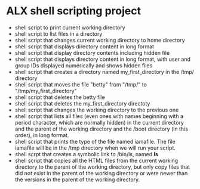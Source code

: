 # ALX shell scripting project

* shell script to print current working directory
* shell script to list files in a directory
* shell script that changes current working directory to home directory
* shell script that displays directory content in long format
* shell script that display directory contents including hidden file
* shell script that displays directory content in long format, with user and group IDs displayed numerically and shows hidden files
* shell script that creates a directory named my_first_directory in the /tmp/ directory
* shell script that moves the file "betty" from "/tmp/" to "/tmp/my_first_directory"
* shell script that deletes the betty file
* shell script that deletes the my_first_directory directoty
* shell script that changes the working directory to the previous one
* shell script  that lists all files (even ones with names beginning with a period character, which are normally hidden) in the current directory and the parent of the working directory and the /boot directory (in this order), in long format.
* shell script that prints the type of the file named iamafile. The file iamafile will be in the /tmp directory when we will run your script.
* shell scrpt that creates a symbolic link to /bin/ls, named __ls__
* shell script that copies all the HTML files from the current working directory to the parent of the working directory, but only copy files that did not exist in the parent of the working directory or were newer than the versions in the parent of the working directory.
